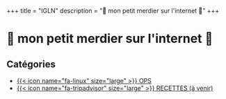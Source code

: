 +++
title = "IGLN"
description = "💩 mon petit merdier sur l'internet 💩"
+++

# 💩 mon petit merdier sur l'internet 💩

## Catégories

* [{{< icon name="fa-linux" size="large" >}} OPS](ops)
* [{{< icon name="fa-tripadvisor" size="large" >}} RECETTES (à venir)](RECETTES)
